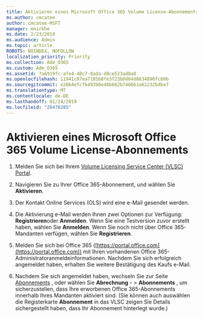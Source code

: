 ```yaml
---
title: Aktivieren eines Microsoft Office 365 Volume License-Abonnements
ms.author: cmcatee
author: cmcatee-MSFT
manager: mnirkhe
ms.date: 2/23/2018
ms.audience: Admin
ms.topic: article
ROBOTS: NOINDEX, NOFOLLOW
localization_priority: Priority
ms.collection: Adm_O365
ms.custom: Adm_O365
ms.assetid: 7a6919fc-afe4-40c7-8ada-d8ce523ad8a8
ms.openlocfilehash: 11941c07ea7185b8fe3f23b0d64d8634890fc60b
ms.sourcegitcommit: e2864efcfb493b6e46b662b746661a61232bdba7
ms.translationtype: MT
ms.contentlocale: de-DE
ms.lasthandoff: 01/24/2019
ms.locfileid: "29470285"
---
```

# <a name="activating-a-microsoft-office-365-volume-license-subscription"></a>Aktivieren eines Microsoft Office 365 Volume License-Abonnements

1. Melden Sie sich bei Ihrem [Volume Licensing Service Center (VLSC) Portal](http://go.microsoft.com/fwlink/p/?LinkId=329762).
    
2. Navigieren Sie zu Ihrer Office 365-Abonnement, und wählen Sie **Aktivieren**.
    
3. Der Kontakt Online Services (OLS) wird eine e-Mail gesendet werden.
    
4. Die Aktivierung e-Mail werden Ihnen zwei Optionen zur Verfügung: **Registrieren**oder **Anmelden**. Wenn Sie eine Testversion zuvor erstellt haben, wählen Sie **Anmelden**. Wenn Sie noch nicht über Office 365-Mandanten verfügen, wählen Sie **Registrieren**.
    
5. Melden Sie sich bei Office 365 ([https://portal.office.com](https://portal.office.com)) mit Ihren vorhandenen Office 365-Administratoranmeldeinformationen. Nachdem Sie sich erfolgreich angemeldet haben, erhalten Sie weitere Bestätigung des Kaufs e-Mail.
    
6. Nachdem Sie sich angemeldet haben, wechseln Sie zur Seite [Abonnements](https://go.microsoft.com/fwlink/p/?linkid=842054) , oder wählen Sie **Abrechnung**  - \> **Abonnements** , um sicherzustellen, dass Ihre erworbenen Office 365-Abonnements innerhalb Ihres Mandanten aktiviert sind. (Sie können auch auswählen die Registerkarte **Abonnement** in das VLSC zeigen Sie Details sichergestellt haben, dass Ihr Abonnement hinterlegt wurde.) 
    


